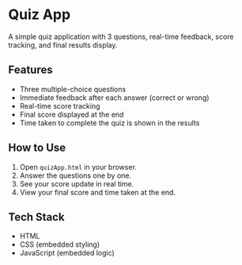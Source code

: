 # Quiz App

A simple quiz application with 3 questions, real-time feedback, score tracking, and final results display.

## Features
- Three multiple-choice questions
- Immediate feedback after each answer (correct or wrong)
- Real-time score tracking
- Final score displayed at the end
- Time taken to complete the quiz is shown in the results

## How to Use
1. Open `quizApp.html` in your browser.
2. Answer the questions one by one.
3. See your score update in real time.
4. View your final score and time taken at the end.

## Tech Stack
- HTML
- CSS (embedded styling)
- JavaScript (embedded logic)

